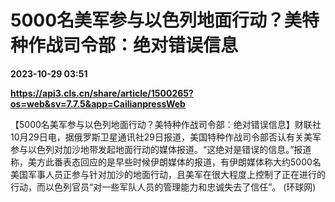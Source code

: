 # 5000名美军参与以色列地面行动？美特种作战司令部：绝对错误信息

**2023-10-29 03:51**

**https://api3.cls.cn/share/article/1500265?os=web&sv=7.7.5&app=CailianpressWeb**

【5000名美军参与以色列地面行动？美特种作战司令部：绝对错误信息】财联社10月29日电，据俄罗斯卫星通讯社29日报道，美国特种作战司令部否认有关美军参与以色列对加沙地带发起地面行动的媒体报道。“这绝对是错误的信息。”报道称，美方此番表态回应的是早些时候伊朗媒体的报道，有伊朗媒体称大约5000名美国军事人员正参与针对加沙的地面行动，且美军在很大程度上控制了正在进行的行动，而以色列官员“对一些军队人员的管理能力和忠诚失去了信任”。 (环球网)